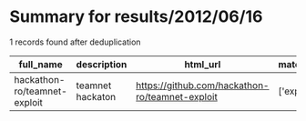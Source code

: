 
# Summary for results/2012/06/16
    
1 records found after deduplication

| full_name | description | html_url | matched_list | matched_count | pushed_at | size | stargazers_count | language | forks_count |
|------------------------------|------------------|-------------------------------------------------|----------------|-----------------|---------------------------|--------|--------------------|------------|---------------|
| hackathon-ro/teamnet-exploit | teamnet hackaton | https://github.com/hackathon-ro/teamnet-exploit | ['exploit'] | 1 | 2012-06-16 18:41:11+00:00 | 66 | 0 | Ruby | 0 |
